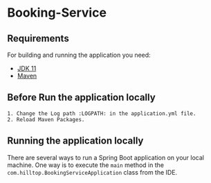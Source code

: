 # Booking-Service

## Requirements

For building and running the application you need:

- [JDK 11](https://openjdk.org/install/)
- [Maven](https://maven.apache.org)

## Before Run the application locally

    1. Change the Log path :LOGPATH: in the application.yml file.
    2. Reload Maven Packages. 

## Running the application locally

There are several ways to run a Spring Boot application on your local machine. One way is to execute the `main` method
in the `com.hilltop.BookingServiceApplication` class from the IDE.